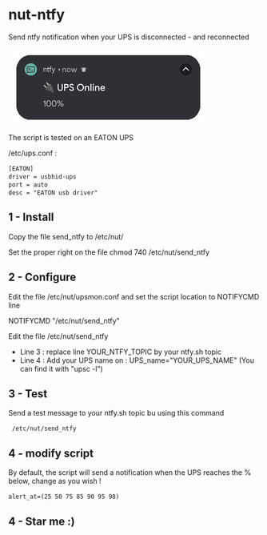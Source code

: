 # nut-ntfy
Send ntfy notification when your UPS is disconnected - and reconnected

![screenshot](nut_ntfy.png)

The script is tested on an EATON UPS

/etc/ups.conf :
```console
[EATON]
driver = usbhid-ups
port = auto
desc = "EATON usb driver"
```


## 1 - Install
Copy the file send_ntfy to /etc/nut/

Set the proper right on the file
chmod 740 /etc/nut/send_ntfy

## 2 - Configure
Edit the file /etc/nut/upsmon.conf and set the script location to NOTIFYCMD line

NOTIFYCMD "/etc/nut/send_ntfy"

Edit the file /etc/nut/send_ntfy

- Line 3 : replace line YOUR_NTFY_TOPIC by your ntfy.sh topic
- Line 4 : Add your UPS name on : UPS_name="YOUR_UPS_NAME" (You can find it with "upsc -l")



## 3 - Test
Send a test message to your ntfy.sh topic bu using this command
```console
 /etc/nut/send_ntfy
```

## 4 - modify script

By default, the script will send a notification when the UPS reaches the % below, change as you wish !
```console
alert_at=(25 50 75 85 90 95 98)
```

## 4 - Star me :)
